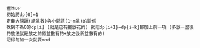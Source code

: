    標準DP
    初始將dp[0]=1
    定義大問題(總盆數)與小問題(1~m盆)的關係
    找到不為0的dp[i] (就是已有擺放花的) 就把dp[i+1}~dp{i+k}都加上前一項 (多放一盆後的放法就是放之前原盆數有的+放之後新盆數有的)
    記得每加一次就要mod
